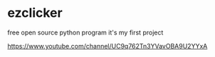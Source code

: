 # ezclicker
free open source python program
it's my first project 

https://www.youtube.com/channel/UC9q762Tn3YVavOBA9U2YYxA
